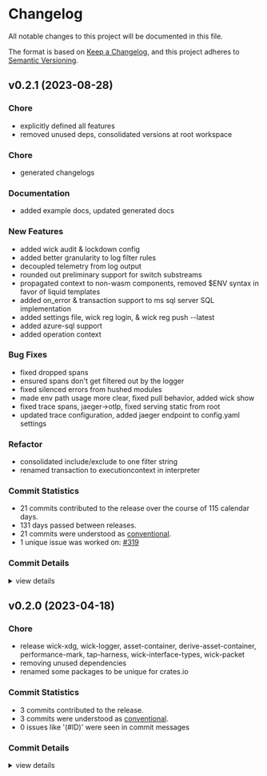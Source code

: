 # Changelog

All notable changes to this project will be documented in this file.

The format is based on [Keep a Changelog](https://keepachangelog.com/en/1.0.0/),
and this project adheres to [Semantic Versioning](https://semver.org/spec/v2.0.0.html).

## v0.2.1 (2023-08-28)

<csr-id-7968fb0b6fe519732595ed1e3ed9cc429a45d0c4/>
<csr-id-e452ae37b04b13666129fcbaa4af089555d456a2/>
<csr-id-f76ecf1e1bc9ae4ec04c3df66b7fa15d0d2e3498/>
<csr-id-37030caa9d8930774f6cac2f0b921d6f7d793941/>

### Chore

 - <csr-id-7968fb0b6fe519732595ed1e3ed9cc429a45d0c4/> explicitly defined all features
 - <csr-id-e452ae37b04b13666129fcbaa4af089555d456a2/> removed unused deps, consolidated versions at root workspace

### Chore

 - <csr-id-e1d6c0542a79afd4b67fb1cf1d9ba87421302dfa/> generated changelogs

### Documentation

 - <csr-id-0d37e8af72f6578595deb2138b57711a2ff6ceca/> added example docs, updated generated docs

### New Features

 - <csr-id-ddf1008983c1f4a880a42ac4c29c0f60bc619cf3/> added wick audit & lockdown config
 - <csr-id-7ef0b24cf6112f3f11cd9309d545d38ab0ea9d28/> added better granularity to log filter rules
 - <csr-id-517b96da7ba93357229b7c1725ecb3331120c636/> decoupled telemetry from log output
 - <csr-id-a8232d0d8a8f02a8f7c7b8aa0cefa4b78e258c65/> rounded out preliminary support for switch substreams
 - <csr-id-7ab25d2fc1274fbf552b86f59774b1b24ea12b0f/> propagated context to non-wasm components, removed $ENV syntax in favor of liquid templates
 - <csr-id-d85d6f568d4548036c1af61e515c3fc187be6a6e/> added on_error & transaction support to ms sql server SQL implementation
 - <csr-id-63858e1bc6673b61d50fa8f66dc4378369850910/> added settings file, wick reg login, & wick reg push --latest
 - <csr-id-ba2015ddf2d24324c311fa681a39c4a65ac886bc/> added azure-sql support
 - <csr-id-88dbedb624e1e381f253fb6b56d9af81ceeb00c8/> added operation context

### Bug Fixes

 - <csr-id-8a49c20f77257e7e325d83858802efb8982eb719/> fixed dropped spans
 - <csr-id-856034236cc523e7f7e6c044555498798837bf30/> ensured spans don't get filtered out by the logger
 - <csr-id-21863bff7f583df47a87dde689000f4d6dfc1a21/> fixed silenced errors from hushed modules
 - <csr-id-fac116c0a98235e454dfdd4826e11508ebae68c6/> made env path usage more clear, fixed pull behavior, added wick show
 - <csr-id-9cd1fc007e6a21944f4fd65f3f65f4a2a86fd1bd/> fixed trace spans, jaeger->otlp, fixed serving static from root
 - <csr-id-c0ab15b0cf854a4ae8047c9f00d6da85febe0db2/> updated trace configuration, added jaeger endpoint to config.yaml settings

### Refactor

 - <csr-id-f76ecf1e1bc9ae4ec04c3df66b7fa15d0d2e3498/> consolidated include/exclude to one filter string
 - <csr-id-37030caa9d8930774f6cac2f0b921d6f7d793941/> renamed transaction to executioncontext in interpreter

### Commit Statistics

<csr-read-only-do-not-edit/>

 - 21 commits contributed to the release over the course of 115 calendar days.
 - 131 days passed between releases.
 - 21 commits were understood as [conventional](https://www.conventionalcommits.org).
 - 1 unique issue was worked on: [#319](https://github.com/candlecorp/wick/issues/319)

### Commit Details

<csr-read-only-do-not-edit/>

<details><summary>view details</summary>

 * **[#319](https://github.com/candlecorp/wick/issues/319)**
    - Propagated context to non-wasm components, removed $ENV syntax in favor of liquid templates ([`7ab25d2`](https://github.com/candlecorp/wick/commit/7ab25d2fc1274fbf552b86f59774b1b24ea12b0f))
 * **Uncategorized**
    - Generated changelogs ([`e1d6c05`](https://github.com/candlecorp/wick/commit/e1d6c0542a79afd4b67fb1cf1d9ba87421302dfa))
    - Added wick audit & lockdown config ([`ddf1008`](https://github.com/candlecorp/wick/commit/ddf1008983c1f4a880a42ac4c29c0f60bc619cf3))
    - Fixed dropped spans ([`8a49c20`](https://github.com/candlecorp/wick/commit/8a49c20f77257e7e325d83858802efb8982eb719))
    - Added better granularity to log filter rules ([`7ef0b24`](https://github.com/candlecorp/wick/commit/7ef0b24cf6112f3f11cd9309d545d38ab0ea9d28))
    - Consolidated include/exclude to one filter string ([`f76ecf1`](https://github.com/candlecorp/wick/commit/f76ecf1e1bc9ae4ec04c3df66b7fa15d0d2e3498))
    - Decoupled telemetry from log output ([`517b96d`](https://github.com/candlecorp/wick/commit/517b96da7ba93357229b7c1725ecb3331120c636))
    - Ensured spans don't get filtered out by the logger ([`8560342`](https://github.com/candlecorp/wick/commit/856034236cc523e7f7e6c044555498798837bf30))
    - Renamed transaction to executioncontext in interpreter ([`37030ca`](https://github.com/candlecorp/wick/commit/37030caa9d8930774f6cac2f0b921d6f7d793941))
    - Explicitly defined all features ([`7968fb0`](https://github.com/candlecorp/wick/commit/7968fb0b6fe519732595ed1e3ed9cc429a45d0c4))
    - Rounded out preliminary support for switch substreams ([`a8232d0`](https://github.com/candlecorp/wick/commit/a8232d0d8a8f02a8f7c7b8aa0cefa4b78e258c65))
    - Fixed silenced errors from hushed modules ([`21863bf`](https://github.com/candlecorp/wick/commit/21863bff7f583df47a87dde689000f4d6dfc1a21))
    - Added example docs, updated generated docs ([`0d37e8a`](https://github.com/candlecorp/wick/commit/0d37e8af72f6578595deb2138b57711a2ff6ceca))
    - Made env path usage more clear, fixed pull behavior, added wick show ([`fac116c`](https://github.com/candlecorp/wick/commit/fac116c0a98235e454dfdd4826e11508ebae68c6))
    - Added on_error & transaction support to ms sql server SQL implementation ([`d85d6f5`](https://github.com/candlecorp/wick/commit/d85d6f568d4548036c1af61e515c3fc187be6a6e))
    - Removed unused deps, consolidated versions at root workspace ([`e452ae3`](https://github.com/candlecorp/wick/commit/e452ae37b04b13666129fcbaa4af089555d456a2))
    - Fixed trace spans, jaeger->otlp, fixed serving static from root ([`9cd1fc0`](https://github.com/candlecorp/wick/commit/9cd1fc007e6a21944f4fd65f3f65f4a2a86fd1bd))
    - Updated trace configuration, added jaeger endpoint to config.yaml settings ([`c0ab15b`](https://github.com/candlecorp/wick/commit/c0ab15b0cf854a4ae8047c9f00d6da85febe0db2))
    - Added settings file, wick reg login, & wick reg push --latest ([`63858e1`](https://github.com/candlecorp/wick/commit/63858e1bc6673b61d50fa8f66dc4378369850910))
    - Added azure-sql support ([`ba2015d`](https://github.com/candlecorp/wick/commit/ba2015ddf2d24324c311fa681a39c4a65ac886bc))
    - Added operation context ([`88dbedb`](https://github.com/candlecorp/wick/commit/88dbedb624e1e381f253fb6b56d9af81ceeb00c8))
</details>

## v0.2.0 (2023-04-18)

<csr-id-35047c3a741b00d88c4abc2ed3749af040a83671/>
<csr-id-82fd51f5f813ea6887f40a0df031f33e13b0fd99/>
<csr-id-45c7b192ab740c7b1c0f60466e73e3f6cb9d21be/>

### Chore

 - <csr-id-35047c3a741b00d88c4abc2ed3749af040a83671/> release wick-xdg, wick-logger, asset-container, derive-asset-container, performance-mark, tap-harness, wick-interface-types, wick-packet
 - <csr-id-82fd51f5f813ea6887f40a0df031f33e13b0fd99/> removing unused dependencies
 - <csr-id-45c7b192ab740c7b1c0f60466e73e3f6cb9d21be/> renamed some packages to be unique for crates.io

### Commit Statistics

<csr-read-only-do-not-edit/>

 - 3 commits contributed to the release.
 - 3 commits were understood as [conventional](https://www.conventionalcommits.org).
 - 0 issues like '(#ID)' were seen in commit messages

### Commit Details

<csr-read-only-do-not-edit/>

<details><summary>view details</summary>

 * **Uncategorized**
    - Release wick-xdg, wick-logger, asset-container, derive-asset-container, performance-mark, tap-harness, wick-interface-types, wick-packet ([`35047c3`](https://github.com/candlecorp/wick/commit/35047c3a741b00d88c4abc2ed3749af040a83671))
    - Removing unused dependencies ([`82fd51f`](https://github.com/candlecorp/wick/commit/82fd51f5f813ea6887f40a0df031f33e13b0fd99))
    - Renamed some packages to be unique for crates.io ([`45c7b19`](https://github.com/candlecorp/wick/commit/45c7b192ab740c7b1c0f60466e73e3f6cb9d21be))
</details>

